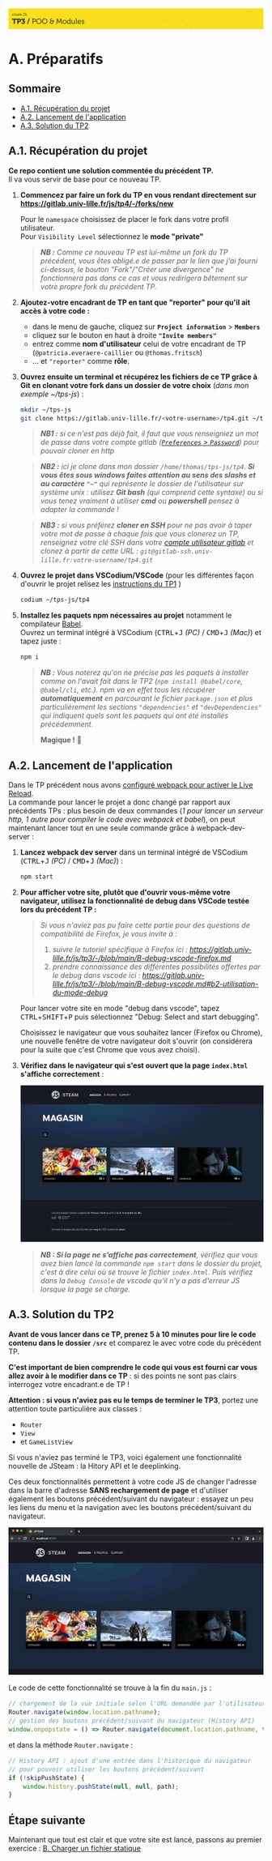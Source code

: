 <img src="images/readme/header-small.jpg" >

# A. Préparatifs <!-- omit in toc -->

## Sommaire <!-- omit in toc -->
- [A.1. Récupération du projet](#a1-récupération-du-projet)
- [A.2. Lancement de l'application](#a2-lancement-de-lapplication)
- [A.3. Solution du TP2](#a3-solution-du-tp2)

## A.1. Récupération du projet

**Ce repo contient une solution commentée du précédent TP.** <br>
Il va vous servir de base pour ce nouveau TP.

1. **Commencez par faire un fork du TP en vous rendant directement sur https://gitlab.univ-lille.fr/js/tp4/-/forks/new**

	Pour le `namespace` choisissez de placer le fork dans votre profil utilisateur.\
	Pour `Visibility Level` sélectionnez le **mode "private"**

	> _**NB :** Comme ce nouveau TP est lui-même un fork du TP précédent, vous êtes obligé.e de passer par le lien que j'ai fourni ci-dessus, le bouton "Fork"/"Créer une divergence" ne fonctionnera pas dans ce cas et vous redirigera bêtement sur votre propre fork du précédent TP._

2. **Ajoutez-votre encadrant de TP en tant que "reporter" pour qu'il ait accès à votre code :**
	- dans le menu de gauche, cliquez sur **`Project information`** > **`Members`**
	- cliquez sur le bouton en haut à droite **`"Invite members"`**
	- entrez comme **nom d'utilisateur** celui de votre encadrant de TP (`@patricia.everaere-caillier` ou `@thomas.fritsch`)
	- ... et `"reporter"` comme **rôle**.

3. **Ouvrez ensuite un terminal et récupérez les fichiers de ce TP grâce à Git en clonant votre fork dans un dossier de votre choix** (_dans mon exemple ~/tps-js_) :
	```bash
	mkdir ~/tps-js
	git clone https://gitlab.univ-lille.fr/<votre-username>/tp4.git ~/tps-js/tp4
	```

	> _**NB1 :** si ce n'est pas déjà fait, il faut que vous renseigniez un mot de passe dans votre compte gitlab ([`Preferences` > `Password`](https://gitlab.univ-lille.fr/-/profile/password/edit)) pour pouvoir cloner en http_

	> _**NB2 :** ici je clone dans mon dossier `/home/thomas/tps-js/tp4`. **Si vous êtes sous windows faites attention au sens des slashs et au caractère `"~"`** qui représente le dossier de l'utilisateur sur système unix : utilisez **Git bash** (qui comprend cette syntaxe) ou si vous tenez vraiment à utiliser **cmd** ou **powershell** pensez à adapter la commande !_

	> _**NB3 :** si vous préférez **cloner en SSH** pour ne pas avoir à taper votre mot de passe à chaque fois que vous clonerez un TP, renseignez votre clé SSH dans votre [compte utilisateur gitlab](https://gitlab.univ-lille.fr/-/profile/keys) et clonez à partir de cette URL : `git@gitlab-ssh.univ-lille.fr:votre-username/tp4.git`_


4. **Ouvrez le projet dans VSCodium/VSCode** (pour les différentes façon d'ouvrir le projet relisez les [instructions du TP1](https://gitlab.univ-lille.fr/js/tp1/-/blob/main/A-preparatifs.md#a5-ouvrir-le-projet-dans-vscodium) )
	```bash
	codium ~/tps-js/tp4
	```

5. **Installez les paquets npm nécessaires au projet** notamment le compilateur [Babel](https://babeljs.io).<br>
	Ouvrez un terminal intégré à VSCodium (<kbd>CTRL</kbd>+<kbd>J</kbd> *(PC)* / <kbd>CMD</kbd>+<kbd>J</kbd> *(Mac)*) et tapez juste :
	```bash
	npm i
	```

	> _**NB :** Vous noterez qu'on ne précise pas les paquets à installer comme on l'avait fait dans le TP2 (`npm install @babel/core`, `@babel/cli`, etc.). npm va en effet tous les récupérer **automatiquement** en parcourant le fichier `package.json` et plus particulièrement les sections `"dependencies"` et `"devDependencies"` qui indiquent quels sont les paquets qui ont été installés précédemment._
	>
	> **Magique !** 🙌

## A.2. Lancement de l'application

Dans le TP précédent nous avons [configuré webpack pour activer le Live Reload](https://gitlab.univ-lille.fr/js/tp3/-/blob/main/C-modules.md#c6-webpack-live-reload). \
La commande pour lancer le projet a donc changé par rapport aux précédents TPs : plus besoin de deux commandes (_1 pour lancer un serveur http, 1 autre pour compiler le code avec webpack et babel_), on peut maintenant lancer tout en une seule commande grâce à webpack-dev-server :

1. **Lancez webpack dev server** dans un terminal intégré de VSCodium (<kbd>CTRL</kbd>+<kbd>J</kbd> *(PC)* / <kbd>CMD</kbd>+<kbd>J</kbd> *(Mac)*) :
	```bash
	npm start
	```

2. **Pour afficher votre site, plutôt que d'ouvrir vous-même votre navigateur, utilisez la fonctionnalité de debug dans VSCode testée lors du précédent TP :**

	> _Si vous n'aviez pas pu faire cette partie pour des questions de compatibilité de Firefox, je vous invite à :_
	> 1. _suivre le tutoriel spécifique à Firefox ici : https://gitlab.univ-lille.fr/js/tp3/-/blob/main/B-debug-vscode-firefox.md_
	> 2. _prendre connaissance des différentes possibilités offertes par le debug dans vscode ici : https://gitlab.univ-lille.fr/js/tp3/-/blob/main/B-debug-vscode.md#b2-utilisation-du-mode-debug_

	Pour lancer votre site en mode "debug dans vscode", tapez <kbd>CTRL</kbd>+<kbd>SHIFT</kbd>+<kbd>P</kbd> puis sélectionnez "Debug: Select and start debugging".

	Choisissez le navigateur que vous souhaitez lancer (Firefox ou Chrome), une nouvelle fenêtre de votre navigateur doit s'ouvrir (on considérera pour la suite que c'est Chrome que vous avez choisi).

4. **Vérifiez dans le navigateur qui s'est ouvert que la page `index.html` s'affiche correctement** :

	<img src="images/readme/screen-00.png" >

	> _**NB : Si la page ne s'affiche pas correctement**, vérifiez que vous avez bien lancé la commande `npm start` dans le dossier du projet, c'est à dire celui où se trouve le fichier `index.html`. Puis vérifiez dans la `Debug Console` de vscode qu'il n'y a pas d'erreur JS lorsque la page se charge._

## A.3. Solution du TP2

**Avant de vous lancer dans ce TP, prenez 5 à 10 minutes pour lire le code contenu dans le dossier `/src`** et comparez le avec votre code du précédent TP.

**C'est important de bien comprendre le code qui vous est fourni car vous allez avoir à le modifier dans ce TP** : si des points ne sont pas clairs interrogez votre encadrant.e de TP !

**Attention : si vous n'aviez pas eu le temps de terminer le TP3**, portez une attention toute particulière aux classes :
- `Router`
- `View`
- et `GameListView`

Si vous n'aviez pas terminé le TP3, voici également une fonctionnalité nouvelle de JSteam : la Hitory API et le deeplinking.

Ces deux fonctionnalités permettent à votre code JS de changer l'adresse dans la barre d'adresse **SANS rechargement de page** et d'utiliser également les boutons précédent/suivant du navigateur : essayez un peu les liens du menu et la navigation avec les boutons précédent/suivant du navigateur.

<img src="images/readme/history-final.gif" />

Le code de cette fonctionnalité se trouve à la fin du `main.js` :
```js
// chargement de la vue initiale selon l'URL demandée par l'utilisateur.rice (Deep linking)
Router.navigate(window.location.pathname);
// gestion des boutons précédent/suivant du navigateur (History API)
window.onpopstate = () => Router.navigate(document.location.pathname, true);
```

et dans la méthode `Router.navigate` :
```js
// History API : ajout d'une entrée dans l'historique du navigateur
// pour pouvoir utiliser les boutons précédent/suivant
if (!skipPushState) {
	window.history.pushState(null, null, path);
}
```

## Étape suivante <!-- omit in toc -->
Maintenant que tout est clair et que votre site est lancé, passons au premier exercice : [B. Charger un fichier statique](B-fichier-statique.md)